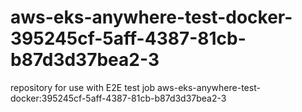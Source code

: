 # aws-eks-anywhere-test-docker-395245cf-5aff-4387-81cb-b87d3d37bea2-3
repository for use with E2E test job aws-eks-anywhere-test-docker:395245cf-5aff-4387-81cb-b87d3d37bea2-3
